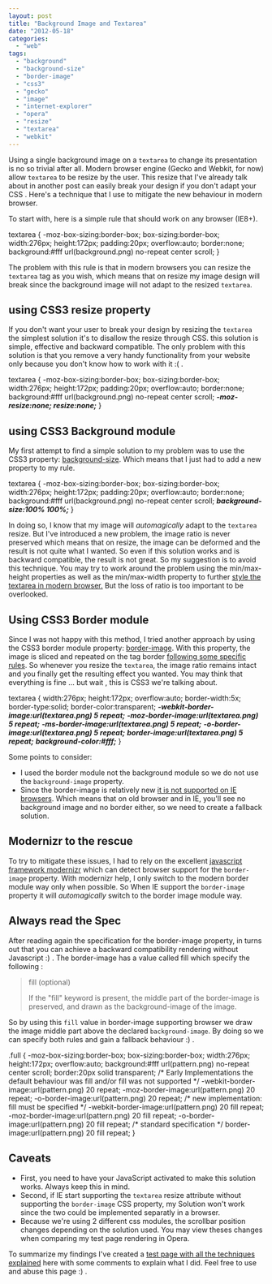 ```yaml
---
layout: post
title: "Background Image and Textarea"
date: "2012-05-18"
categories: 
  - "web"
tags: 
  - "background"
  - "background-size"
  - "border-image"
  - "css3"
  - "gecko"
  - "image"
  - "internet-explorer"
  - "opera"
  - "resize"
  - "textarea"
  - "webkit"
---
```


Using a single background image on a `textarea` to change its presentation is no so trivial after all. Modern browser engine (Gecko and Webkit, for now) allow `textarea` to be resize by the user. This resize that I've already talk about in another post can easily break your design if you don't adapt your CSS . Here's a technique that I use to mitigate the new behaviour in modern browser.

To start with, here is a simple rule that should work on any browser (IE8+).

textarea {
	-moz-box-sizing:border-box;
	box-sizing:border-box;
	width:276px;
	height:172px;
	padding:20px;
	overflow:auto;
	border:none;
	background:#fff url(background.png) no-repeat center scroll;
}

The problem with this rule is that in modern browsers you can resize the `textarea` tag as you wish, which means that on resize my image design will break since the background image will not adapt to the resized `textarea`.

## using CSS3 resize property

If you don't want your user to break your design by resizing the `textarea` the simplest solution it's to disallow the resize through CSS. this solution is simple, effective and backward compatible. The only problem with this solution is that you remove a very handy functionality from your website only because you don't know how to work with it :( .

textarea {
	-moz-box-sizing:border-box;
	box-sizing:border-box;
	width:276px;
	height:172px;
	padding:20px;
	overflow:auto;
	border:none;
	background:#fff url(background.png) no-repeat center scroll;
	**_\-moz-resize:none; resize:none;_**
}

## using CSS3 Background module

My first attempt to find a simple solution to my problem was to use the CSS3 property: [background-size](https://developer.mozilla.org/en/CSS/background-size "Background-size on the MDN website"). Which means that I just had to add a new property to my rule.

textarea {
	-moz-box-sizing:border-box;
	box-sizing:border-box;
	width:276px;
	height:172px;
	padding:20px;
	overflow:auto;
	border:none;
	background:#fff url(background.png) no-repeat center scroll;
	**_background-size:100% 100%;_**
}

In doing so, I know that my image will _automagically_ adapt to the `textarea` resize. But I've introduced a new problem, the image ratio is never preserved which means that on resize, the image can be deformed and the result is not quite what I wanted. So even if this solution works and is backward compatible, the result is not great. So my suggestion is to avoid this technique. You may try to work around the problem using the min/max-height properties as well as the min/max-width property to further [style the textarea in modern browser.](http://www.nyamsprod.com/blog/2011/styling-textarea-tag/ "Re-styling the textarea tag in recent browsers") But the loss of ratio is too important to be overlooked.

## Using CSS3 Border module

Since I was not happy with this method, I tried another approach by using the CSS3 border module property: [border-image](https://developer.mozilla.org/en/CSS/border-image "Border-image on the MDN website"). With this property, the image is sliced and repeated on the tag border [following some specific rules](http://css-tricks.com/understanding-border-image/ "Border-image explained"). So whenever you resize the `textarea`, the image ratio remains intact and you finally get the resulting effect you wanted. You may think that everything is fine ... but wait , this is CSS3 we're talking about.

textarea {
	width:276px;
	height:172px;
	overflow:auto;
	border-width:5x;
	border-type:solid;
	border-color:transparent;
	**_\-webkit-border-image:url(textarea.png) 5 repeat;_**
	**_\-moz-border-image:url(textarea.png) 5 repeat;_**
	**_\-ms-border-image:url(textarea.png) 5 repeat;_**
	**_\-o-border-image:url(textarea.png) 5 repeat;_**
	**_border-image:url(textarea.png) 5 repeat;_**
	**_background-color:#fff;_**
}

Some points to consider:

- I used the border module not the background module so we do not use the `background-image` property.
- Since the border-image is relatively new [it is not supported on IE browsers](http://caniuse.com/#search=border-image "When can I use border-image"). Which means that on old browser and in IE, you'll see no background image and no border either, so we need to create a fallback solution.

## Modernizr to the rescue

To try to mitigate these issues, I had to rely on the excellent [javascript framework modernizr](http://www.modernizr.com "is an open-source JavaScript library that helps you build the next generation of HTML5 and CSS3-powered websites.") which can detect browser support for the `border-image` property. With modernizr help, I only switch to the modern border module way only when possible. So When IE support the `border-image` property it will _automagically_ switch to the border image module way.

## Always read the Spec

After reading again the specification for the border-image property, in turns out that you can achieve a backward compatibility rendering without Javascript :) . The border-image has a value called fill which specify the following :

> fill (optional)
> 
> If the "fill" keyword is present, the middle part of the border-image is preserved, and drawn as the background-image of the image.

So by using this `fill` value in border-image supporting browser we draw the image middle part above the declared `background-image`. By doing so we can specify both rules and gain a fallback behaviour :) .

.full {
	-moz-box-sizing:border-box;
	box-sizing:border-box;
	width:276px; height:172px; overflow:auto;
	background:#fff url(pattern.png) no-repeat center scroll;
	border:20px solid transparent;
    /\* Early Implementations the default behaviour was fill and/or fill was not supported \*/
    -webkit-border-image:url(pattern.png) 20 repeat;
       -moz-border-image:url(pattern.png) 20 repeat;
         -o-border-image:url(pattern.png) 20 repeat;
    /\* new implementation: fill must be specified \*/
    -webkit-border-image:url(pattern.png) 20 fill repeat;
       -moz-border-image:url(pattern.png) 20 fill repeat;
         -o-border-image:url(pattern.png) 20 fill repeat;
    /\* standard specification \*/
            border-image:url(pattern.png) 20 fill repeat;
}

## Caveats

- First, you need to have your JavaScript activated to make this solution works. Always keep this in mind.
- Second, if IE start supporting the `textarea` resize attribute without supporting the `border-image` CSS property, my Solution won't work since the two could be implemented separatly in a browser.
- Because we're using 2 different css modules, the scrollbar position changes depending on the solution used. You may view theses changes when comparing my test page rendering in Opera.

To summarize my findings I've created a [test page with all the techniques explained](http://www.nyamsprod.com/test/textarea/ "Styling Textarea with a backgroudn Image") here with some comments to explain what I did. Feel free to use and abuse this page :) .
